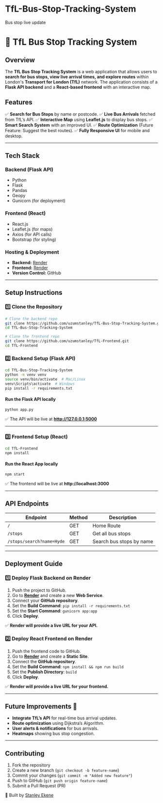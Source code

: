 # TfL-Bus-Stop-Tracking-System
Bus stop live update

# 🚌 TfL Bus Stop Tracking System

## **Overview**
The **TfL Bus Stop Tracking System** is a web application that allows users to **search for bus stops, view live arrival times, and explore routes** within London's **Transport for London (TfL)** network. The application consists of a **Flask API backend** and a **React-based frontend** with an interactive map.

## **Features**
✅ **Search for Bus Stops** by name or postcode.
✅ **Live Bus Arrivals** fetched from TfL’s API.
✅ **Interactive Map** using **Leaflet.js** to display bus stops.
✅ **Smart Search System** with an improved UI.
✅ **Route Optimization** (Future Feature: Suggest the best routes).
✅ **Fully Responsive UI** for mobile and desktop.

---

## **Tech Stack**
### **Backend** (Flask API)
- Python
- Flask
- Pandas
- Geopy
- Gunicorn (for deployment)

### **Frontend** (React)
- React.js
- Leaflet.js (for maps)
- Axios (for API calls)
- Bootstrap (for styling)

### **Hosting & Deployment**
- **Backend:** [Render](https://render.com/)
- **Frontend:** [Render](https://render.com/)
- **Version Control:** GitHub

---

## **Setup Instructions**

### **1️⃣ Clone the Repository**
```bash
# Clone the backend repo
git clone https://github.com/uzumstanley/TfL-Bus-Stop-Tracking-System.git
cd TfL-Bus-Stop-Tracking-System
```
```bash
# Clone the frontend repo
git clone https://github.com/uzumstanley/TfL-Frontend.git
cd TfL-Frontend
```

### **2️⃣ Backend Setup (Flask API)**
```bash
cd TfL-Bus-Stop-Tracking-System
python -m venv venv
source venv/bin/activate  # Mac/Linux
venv\Scripts\activate  # Windows
pip install -r requirements.txt
```

#### **Run the Flask API locally**
```bash
python app.py
```
✅ The API will be live at **http://127.0.0.1:5000**

---

### **3️⃣ Frontend Setup (React)**
```bash
cd TfL-Frontend
npm install
```

#### **Run the React App locally**
```bash
npm start
```
✅ The frontend will be live at **http://localhost:3000**

---

## **API Endpoints**
| Endpoint | Method | Description |
|----------|--------|-------------|
| `/` | GET | Home Route |
| `/stops` | GET | Get all bus stops |
| `/stops/search?name=Hyde` | GET | Search bus stops by name |

---

## **Deployment Guide**

### **1️⃣ Deploy Flask Backend on Render**
1. Push the project to GitHub.
2. Go to **[Render](https://render.com/)** and create a new **Web Service**.
3. Connect your **GitHub repository**.
4. Set the **Build Command**: `pip install -r requirements.txt`
5. Set the **Start Command**: `gunicorn app:app`
6. Click **Deploy**.

✅ **Render will provide a live URL for your API.**

### **2️⃣ Deploy React Frontend on Render**
1. Push the frontend code to GitHub.
2. Go to **[Render](https://render.com/)** and create a **Static Site**.
3. Connect the **GitHub repository**.
4. Set the **Build Command**: `npm install && npm run build`
5. Set the **Publish Directory**: `build`
6. Click **Deploy**.

✅ **Render will provide a live URL for your frontend.**

---

## **Future Improvements** 🚀
- **Integrate TfL’s API** for real-time bus arrival updates.
- **Route optimization** using Dijkstra’s Algorithm.
- **User alerts & notifications** for bus arrivals.
- **Heatmaps** showing bus stop congestion.

---

## **Contributing**
1. Fork the repository
2. Create a new branch (`git checkout -b feature-name`)
3. Commit your changes (`git commit -m "Added new feature"`)
4. Push to GitHub (`git push origin feature-name`)
5. Submit a Pull Request (PR)


🚀 Built by [Stanley Ekene](https://github.com/uzumstanley)


